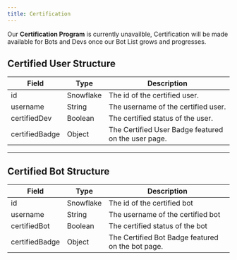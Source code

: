 ```yaml
---
title: Certification
---
```


<Alert type="warning">

Our <strong>Certification Program</strong> is currently unavailble, Certification will be made available for Bots and Devs once our Bot List grows and progresses.

</Alert>

## Certified User Structure
| Field	| Type | Description
|--------------|----------|--------------|
id | Snowflake | The id of the certified user.
username | String |	The username of the certified user.
certifiedDev	| Boolean	| The certified status of the user.
certifiedBadge | Object | The Certified User Badge featured on the user page.

--- 

## Certified Bot Structure
| Field	| Type | Description
|--------------|----------|--------------|
id | Snowflake | The id of the certified bot 
username | String |	The username of the certified bot
certifiedBot | Boolean	| The certified status of the bot
certifiedBadge | Object | The Certified Bot Badge featured on the bot page.
